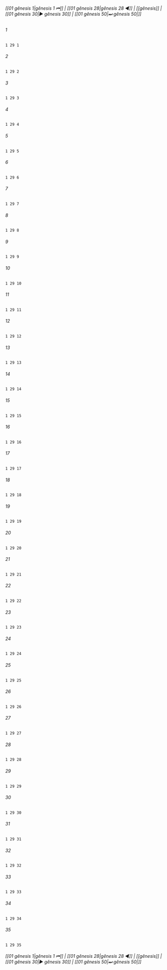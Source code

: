 
###### [[01 gênesis 1|gênesis 1 ⏮]] | [[01 gênesis 28|gênesis 28 ◀]] | [[gênesis]] | [[01 gênesis 30|▶ gênesis 30]] | [[01 gênesis 50|⏭ gênesis 50|]]

###### 1
``` verse
1 29 1 
```
###### 2
``` verse
1 29 2 
```
###### 3
``` verse
1 29 3 
```
###### 4
``` verse
1 29 4 
```
###### 5
``` verse
1 29 5 
```
###### 6
``` verse
1 29 6 
```
###### 7
``` verse
1 29 7 
```
###### 8
``` verse
1 29 8 
```
###### 9
``` verse
1 29 9 
```
###### 10
``` verse
1 29 10 
```
###### 11
``` verse
1 29 11 
```
###### 12
``` verse
1 29 12 
```
###### 13
``` verse
1 29 13 
```
###### 14
``` verse
1 29 14 
```
###### 15
``` verse
1 29 15 
```
###### 16
``` verse
1 29 16 
```
###### 17
``` verse
1 29 17 
```
###### 18
``` verse
1 29 18 
```
###### 19
``` verse
1 29 19 
```
###### 20
``` verse
1 29 20 
```
###### 21
``` verse
1 29 21 
```
###### 22
``` verse
1 29 22 
```
###### 23
``` verse
1 29 23 
```
###### 24
``` verse
1 29 24 
```
###### 25
``` verse
1 29 25 
```
###### 26
``` verse
1 29 26 
```
###### 27
``` verse
1 29 27 
```
###### 28
``` verse
1 29 28 
```
###### 29
``` verse
1 29 29 
```
###### 30
``` verse
1 29 30 
```
###### 31
``` verse
1 29 31 
```
###### 32
``` verse
1 29 32 
```
###### 33
``` verse
1 29 33 
```
###### 34
``` verse
1 29 34 
```
###### 35
``` verse
1 29 35 
```

###### [[01 gênesis 1|gênesis 1 ⏮]] | [[01 gênesis 28|gênesis 28 ◀]] | [[gênesis]] | [[01 gênesis 30|▶ gênesis 30]] | [[01 gênesis 50|⏭ gênesis 50|]]

